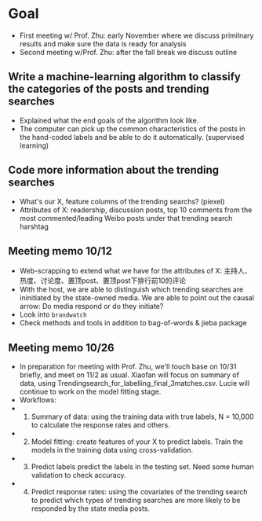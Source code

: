 # Goal

- First meeting w/ Prof. Zhu: early November where we discuss primilnary results and make sure the data is ready for analysis
- Second meeting w/Prof. Zhu: after the fall break we discuss outline


## Write a machine-learning algorithm to classify the categories of the posts and trending searches

- Explained what the end goals of the algorithm look like.
- The computer can pick up the common characteristics of the posts in the hand-coded labels and be able to do it automatically. (supervised learning)


## Code more information about the trending searches
- What's our X, feature columns of the trending searchs? (piexel)
- Attributes of X: readership, discussion posts, top 10 comments from the most commented/leading Weibo posts under that trending search harshtag


## Meeting memo 10/12
- Web-scrapping to extend what we have for the attributes of X: 主持人、热度、讨论度、置顶post、置顶post下排行前10的评论
- With the host, we are able to distinguish which trending searches are ininitiated by the state-owned media. We are able to point out the causal arrow: Do media respond or do they initiate?
- Look into `brandwatch`
- Check methods and tools in addition to bag-of-words & jieba package

## Meeting memo 10/26
- In preparation for meeting with Prof. Zhu, we'll touch base on 10/31 briefly, and meet on 11/2 as usual. Xiaofan will focus on summary of data, using Trendingsearch_for_labelling_final_3matches.csv. Lucie will continue to work on the model fitting stage.
- Workflows:
- 1. Summary of data: using the training data with true labels, N = 10,000 to calculate the response rates and others.
- 2. Model fitting: create features of your X to predict labels. Train the models in the training data using cross-validation.
- 3. Predict labels predict the labels in the testing set. Need some human validation to check accuracy.
- 4. Predict response rates: using the covariates of the trending search to predict which types of trending searches are more likely to be responded by the state media posts.

